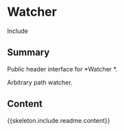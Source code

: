 # Watcher
 Include

## Summary

Public header interface for *Watcher
*.

Arbitrary path watcher.


## Content

{{skeleton.include.readme.content}}

